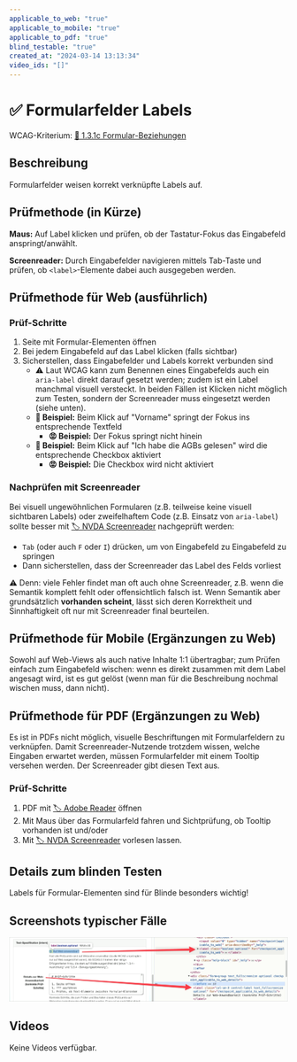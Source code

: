 ```yaml
---
applicable_to_web: "true"
applicable_to_mobile: "true"
applicable_to_pdf: "true"
blind_testable: "true"
created_at: "2024-03-14 13:13:34"
video_ids: "[]"
---
```


# ✅ Formularfelder Labels

WCAG-Kriterium: [📜 1.3.1c Formular-Beziehungen](..)

## Beschreibung

Formularfelder weisen korrekt verknüpfte Labels auf.

## Prüfmethode (in Kürze)

**Maus:** Auf Label klicken und prüfen, ob der Tastatur-Fokus das Eingabefeld anspringt/anwählt.

**Screenreader:** Durch Eingabefelder navigieren mittels Tab-Taste und prüfen, ob `<label>`-Elemente dabei auch ausgegeben werden.

## Prüfmethode für Web (ausführlich)

### Prüf-Schritte

1. Seite mit Formular-Elementen öffnen
1. Bei jedem Eingabefeld auf das Label klicken (falls sichtbar)
1. Sicherstellen, dass Eingabefelder und Labels korrekt verbunden sind
    - ⚠️ Laut WCAG kann zum Benennen eines Eingabefelds auch ein `aria-label` direkt darauf gesetzt werden; zudem ist ein Label manchmal visuell versteckt. In beiden Fällen ist Klicken nicht möglich zum Testen, sondern der Screenreader muss eingesetzt werden (siehe unten).
    - **🙂 Beispiel:** Beim Klick auf "Vorname" springt der Fokus ins entsprechende Textfeld
        - **😡 Beispiel:** Der Fokus springt nicht hinein
    - **🙂 Beispiel:** Beim Klick auf "Ich habe die AGBs gelesen" wird die entsprechende Checkbox aktiviert
        - **😡 Beispiel:** Die Checkbox wird nicht aktiviert

### Nachprüfen mit Screenreader

Bei visuell ungewöhnlichen Formularen (z.B. teilweise keine visuell sichtbaren Labels) oder zweifelhaftem Code (z.B. Einsatz von `aria-label`) sollte besser mit [🏷️ NVDA Screenreader](/de/tags/nvda-screenreader) nachgeprüft werden:

- `Tab` (oder auch `F` oder `I`) drücken, um von Eingabefeld zu Eingabefeld zu springen
- Dann sicherstellen, dass der Screenreader das Label des Felds vorliest

⚠️ Denn: viele Fehler findet man oft auch ohne Screenreader, z.B. wenn die Semantik komplett fehlt oder offensichtlich falsch ist. Wenn Semantik aber grundsätzlich **vorhanden scheint**, lässt sich deren Korrektheit und Sinnhaftigkeit oft nur mit Screenreader final beurteilen.

## Prüfmethode für Mobile (Ergänzungen zu Web)

Sowohl auf Web-Views als auch native Inhalte 1:1 übertragbar; zum Prüfen einfach zum Eingabefeld wischen: wenn es direkt zusammen mit dem Label angesagt wird, ist es gut gelöst (wenn man für die Beschreibung nochmal wischen muss, dann nicht).

## Prüfmethode für PDF (Ergänzungen zu Web)

Es ist in PDFs nicht möglich, visuelle Beschriftungen mit Formularfeldern zu verknüpfen. Damit Screenreader-Nutzende trotzdem wissen, welche Eingaben erwartet werden, müssen Formularfelder mit einem Tooltip versehen werden. Der Screenreader gibt diesen Text aus.

### Prüf-Schritte
1. PDF mit [🏷️ Adobe Reader](/de/tags/adobe-reader) öffnen
1. Mit Maus über das Formularfeld fahren und Sichtprüfung, ob Tooltip vorhanden ist und/oder
1. Mit [🏷️ NVDA Screenreader](/de/tags/nvda-screenreader) vorlesen lassen.

## Details zum blinden Testen

Labels für Formular-Elementen sind für Blinde besonders wichtig!

## Screenshots typischer Fälle

![Labels in A4AA](images/labels-in-a4aa.png)

## Videos

Keine Videos verfügbar.
